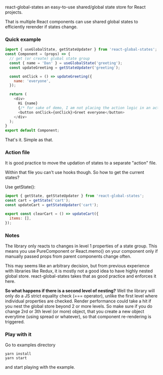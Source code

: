 react-global-states an easy-to-use shared/global state store for React projects.

That is multiple React components can use shared global states to efficiently rerender if states change.

### Quick example

```js
import { useGlobalState, getStateUpdater } from 'react-global-states';
const Component = (props) => {
  // get (or create) global state group
  const { name = 'Dan' } = useGlobalState('greeting');
  const updateGreeting = getStateUpdater('greeting');

  const onClick = () => updateGreeting({
    name: 'everyone',
  });

  return (
    <div>
      Hi {name}
      {/* for sake of demo, I am not placing the action logic in an action file */}
      <button onClick={onClick}>Greet everyone</button>
    </div>
  );
}
export default Component;
```

That's it. Simple as that.

### Action file

It is good practice to move the updation of states to a separate "action" file.

Within that file you can't use hooks though. So how to get the current states?

Use getState():

```js
import { getState, getStateUpdater } from 'react-global-states';
const cart = getState('cart');
const updateCart = getStateUpdater('cart');

export const clearCart = () => updateCart({
  items: [],
});
```

### Notes

The library only reacts to changes in level 1 properties of a state group. This means you use PureComponent or React.memo() on your component only if manually passed props from parent components change often.

This may seems like an arbitrary decision, but from previous experience with libraries like Redux, it is mostly not a good idea to have highly nested global store. react-global-states takes that as good practice and enforces it here.

**So what happens if there is a second level of nesting?**
Well the library will only do a JS strict equality check (=== operator), unlike the first level where individual properties are checked. Render performance could take a hit if you nest the global store beyond 2 or more levels.
So make sure if you do change 2rd or 3th level (or more) object, that you create a new object everytime (using spread or whatever), so that component re-rendering is triggered.

### Play with it

Go to examples directory
```
yarn install
yarn start
```
and start playing with the example.
